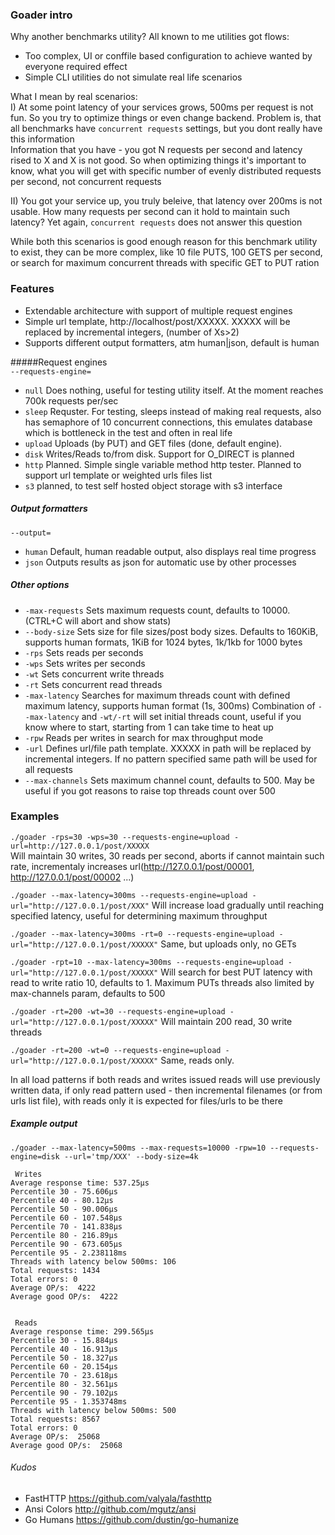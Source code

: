 ### Goader intro

Why another benchmarks utility?
All known to me utilities got flows:

- Too complex, UI or conffile based configuration to achieve wanted by everyone required effect  
- Simple CLI utilities do not simulate real life scenarios  

What I mean by real scenarios:  
I)  At some point latency of your services grows, 500ms per request is not fun. 
So you try to optimize things or even change backend. 
Problem is, that all benchmarks have `concurrent requests` settings, but you dont really have this information  
Information that you have - you got N requests per second and latency rised to X and X is not good.
So when optimizing things it's important to know, what you will get with specific number of evenly distributed requests per second, not concurrent requests

II) You got your service up, you truly beleive, that latency over 200ms is not usable. How many requests per second can it hold to maintain such latency? Yet again, `concurrent requests` does not answer this question

While both this scenarios is good enough reason for this benchmark utility to exist, they can be more complex, like 10 file PUTS, 100 GETS per second, or search for maximum concurrent threads with specific GET to PUT ration

### Features
- Extendable architecture with support of multiple request engines
- Simple url template, http://localhost/post/XXXXX. XXXXX will be replaced by incremental integers, (number of Xs>2)
- Supports different output formatters, atm human|json, default is human

#####Request engines  
`--requests-engine=`  
- `null` Does nothing, useful for testing utility itself. At the moment reaches 700k requests per/sec  
- `sleep` Requster. For testing, sleeps instead of making real requests, also has semaphore of 10 concurrent connections, this emulates database which is bottleneck in the test and often in real life 
- `upload` Uploads (by PUT) and GET files (done, default engine).  
- `disk` Writes/Reads to/from disk. Support for O_DIRECT is planned  
- `http` Planned. Simple single variable method http tester. Planned to support url template or weighted urls files list   
- `s3` planned, to test self hosted object storage with s3 interface  

##### Output formatters
`--output=`  
- `human` Default, human readable output, also displays real time progress  
- `json` Outputs results as json for automatic use by other processes  

##### Other options  
- `-max-requests` Sets maximum requests count, defaults to 10000. (CTRL+C will abort and show stats)  
- `--body-size` Sets size for file sizes/post body sizes. 
Defaults to 160KiB, supports human formats, 1KiB for 1024 bytes, 1k/1kb for 1000 bytes  
- `-rps` Sets reads per seconds  
- `-wps` Sets writes per seconds  
- `-wt`  Sets concurrent write threads  
- `-rt`  Sets concurrent read threads  
- `-max-latency` Searches for maximum threads count with defined maximum latency, supports human format (1s, 300ms)
Combination of `--max-latency` and `-wt/-rt` will set initial threads count, useful if you know where to start, starting from 1 can take time to heat up  
- `-rpw`  Reads per writes in search for max throughput mode   
- `-url` Defines url/file path template. XXXXX in path will be replaced by incremental integers. If no pattern specified same path will be used for all requests   
- `--max-channels` Sets maximum channel count, defaults to 500. May be useful if you got reasons to raise top threads count over 500    


   
### Examples  
`./goader -rps=30 -wps=30 --requests-engine=upload -url=http://127.0.0.1/post/XXXXX`  
Will maintain 30 writes, 30 reads per second, aborts if cannot maintain such rate, incrementaly increases url(http://127.0.0.1/post/00001, http://127.0.0.1/post/00002 ...)

`./goader --max-latency=300ms --requests-engine=upload -url="http://127.0.0.1/post/XXX"`
Will increase load gradually until reaching specified latency, useful for determining maximum throughput

`./goader --max-latency=300ms -rt=0 --requests-engine=upload -url="http://127.0.0.1/post/XXXXX"`
Same, but uploads only, no GETs

`./goader -rpt=10 --max-latency=300ms --requests-engine=upload -url="http://127.0.0.1/post/XXXXX"`
Will search for best PUT latency with read to write ratio 10, defaults to 1.
Maximum PUTs threads also limited by max-channels param, defaults to 500

`./goader -rt=200 -wt=30 --requests-engine=upload -url="http://127.0.0.1/post/XXXXX"`
Will maintain 200 read, 30 write threads

`./goader -rt=200 -wt=0 --requests-engine=upload -url="http://127.0.0.1/post/XXXXX"`
Same, reads only.

In all load patterns if both reads and writes issued reads will use previously written data, if only read pattern used - then incremental filenames (or from urls list file), with reads only it is expected for files/urls to be there

##### Example output
```
./goader --max-latency=500ms --max-requests=10000 -rpw=10 --requests-engine=disk --url='tmp/XXX' --body-size=4k

 Writes
Average response time: 537.25µs
Percentile 30 - 75.606µs
Percentile 40 - 80.12µs
Percentile 50 - 90.006µs
Percentile 60 - 107.548µs
Percentile 70 - 141.838µs
Percentile 80 - 216.89µs
Percentile 90 - 673.605µs
Percentile 95 - 2.238118ms
Threads with latency below 500ms: 106
Total requests: 1434
Total errors: 0
Average OP/s:  4222
Average good OP/s:  4222


 Reads
Average response time: 299.565µs
Percentile 30 - 15.884µs
Percentile 40 - 16.913µs
Percentile 50 - 18.327µs
Percentile 60 - 20.154µs
Percentile 70 - 23.618µs
Percentile 80 - 32.561µs
Percentile 90 - 79.102µs
Percentile 95 - 1.353748ms
Threads with latency below 500ms: 500
Total requests: 8567
Total errors: 0
Average OP/s:  25068
Average good OP/s:  25068
```


###### Kudos  
- FastHTTP https://github.com/valyala/fasthttp  
- Ansi Colors http://github.com/mgutz/ansi
- Go Humans https://github.com/dustin/go-humanize  





